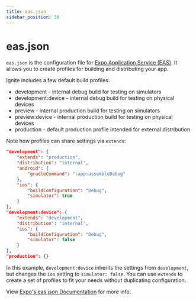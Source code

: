 ```yaml
---
title: eas.json
sidebar_position: 30
---
```


# eas.json

`eas.json` is the configuration file for [Expo Application Service (EAS)](https://docs.expo.dev/eas/). It allows you to create profiles for building and distributing your app.

Ignite includes a few default build profiles:

- development - internal debug build for testing on simulators
- development:device - internal debug build for testing on physical devices
- preview - internal production build for testing on simulators
- preview:device - internal production build for testing on physical devices
- production - default production profile intended for external distribution

Note how profiles can share settings via `extends`:

```json
"development": {
    "extends": "production",
    "distribution": "internal",
    "android": {
        "gradleCommand": ":app:assembleDebug"
    },
    "ios": {
        "buildConfiguration": "Debug",
        "simulator": true
    }
},
"development:device": {
    "extends": "development",
    "distribution": "internal",
    "ios": {
        "buildConfiguration": "Debug",
        "simulator": false
    }
},
"production": {}
```

In this example, `development:device` inherits the settings from `development`, but changes the `ios` setting to `simulator: false`. You can use `extends` to create a set of profiles to fit your needs without duplicating configuration.

View [Expo's eas.json Documentation](https://docs.expo.dev/build/eas-json/) for more info.

